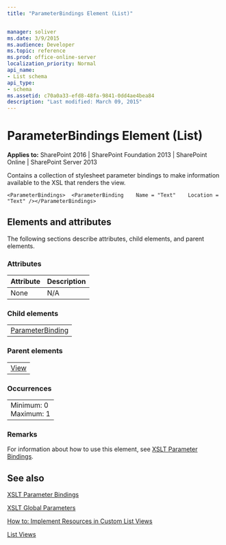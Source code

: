 ```yaml
---
title: "ParameterBindings Element (List)"


manager: soliver
ms.date: 3/9/2015
ms.audience: Developer
ms.topic: reference
ms.prod: office-online-server
localization_priority: Normal
api_name:
- List schema
api_type:
- schema
ms.assetid: c70a0a33-efd8-48fa-9841-0dd4ae4bea84
description: "Last modified: March 09, 2015"
---
```


# ParameterBindings Element (List)

 
  
 **Applies to:** SharePoint 2016 | SharePoint Foundation 2013 | SharePoint Online | SharePoint Server 2013
  
Contains a collection of stylesheet parameter bindings to make information available to the XSL that renders the view.
  
```VB.net
<ParameterBindings>  <ParameterBinding    Name = "Text"    Location = "Text" /></ParameterBindings>
```

## Elements and attributes

The following sections describe attributes, child elements, and parent elements.

### Attributes

|**Attribute**|**Description**|
|:-----|:-----|
|None  <br/> |N/A  <br/> |
   
### Child elements

||
|:-----|
|[ParameterBinding](parameterbinding-element-list.md)|
   
### Parent elements

||
|:-----|
|[View](view-element-list.md)|
   
### Occurrences

||
|:-----|
|Minimum: 0  <br/> Maximum: 1  <br/> |
   
### Remarks

For information about how to use this element, see [XSLT Parameter Bindings](http://msdn.microsoft.com/library/0e63af9c-c94b-4425-8b93-989dad1dd49d%28Office.15%29.aspx).
  
## See also



[XSLT Parameter Bindings](http://msdn.microsoft.com/library/0e63af9c-c94b-4425-8b93-989dad1dd49d%28Office.15%29.aspx)
  
[XSLT Global Parameters](http://msdn.microsoft.com/library/13abde86-c820-42bd-863a-c9c8829255a6%28Office.15%29.aspx)
  
[How to: Implement Resources in Custom List Views](http://msdn.microsoft.com/library/f8a01a0b-0538-4c4a-b2af-30c3f7f1ff4b%28Office.15%29.aspx)
  
[List Views](http://msdn.microsoft.com/library/43e6ba7e-eddb-418a-a570-c0815016fc17%28Office.15%29.aspx)


